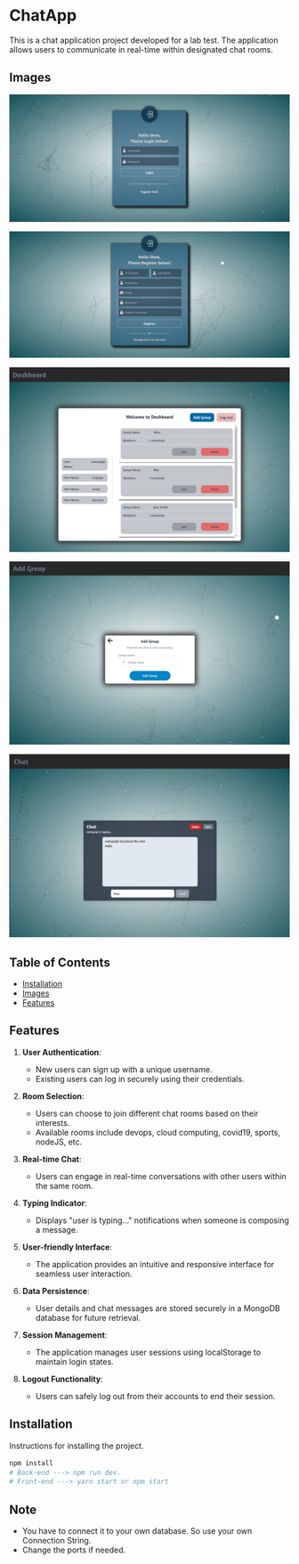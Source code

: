 # ChatApp

This is a chat application project developed for a lab test. The application allows users to communicate in real-time within designated chat rooms.

## Images

![login](front-end/src/components/assets/img/login.png)

![sign-in](front-end/src/components/assets/img/sign-in.png)

![dashboard](front-end/src/components/assets/img/dashboard.png)

![creatGroup](front-end/src/components/assets/img/createGroup.png)

![chat](front-end/src/components/assets/img/chat.png)




## Table of Contents

- [Installation](#installation)
- [Images](#Images)
- [Features](#Features)

## Features

1. **User Authentication**:
   - New users can sign up with a unique username.
   - Existing users can log in securely using their credentials.

2. **Room Selection**:
   - Users can choose to join different chat rooms based on their interests.
   - Available rooms include devops, cloud computing, covid19, sports, nodeJS, etc.

3. **Real-time Chat**:
   - Users can engage in real-time conversations with other users within the same room.

4. **Typing Indicator**:
   - Displays "user is typing..." notifications when someone is composing a message.

5. **User-friendly Interface**:
   - The application provides an intuitive and responsive interface for seamless user interaction.

6. **Data Persistence**:
   - User details and chat messages are stored securely in a MongoDB database for future retrieval.

7. **Session Management**:
   - The application manages user sessions using localStorage to maintain login states.

8. **Logout Functionality**:
   - Users can safely log out from their accounts to end their session.



## Installation

Instructions for installing the project.

```bash
npm install
# Back-end ---> npm run dev.
# Front-end ---> yarn start or npm start
```

## Note

- You have to connect it to your own database. So use your own Connection String.
- Change the ports if needed.


